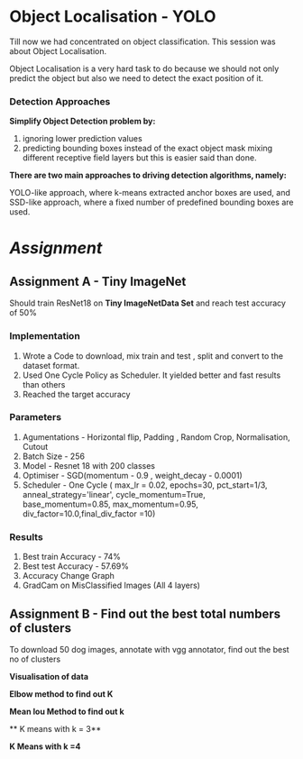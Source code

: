 # Object Localisation - YOLO

Till now we had concentrated on object classification. This session was about Object Localisation.

Object Localisation is a very hard task to do because we should not only predict the object but also we need to detect the exact position of it.

### **Detection Approaches**
**Simplify Object Detection problem by:**

1. ignoring lower prediction values
2. predicting bounding boxes instead of the exact object mask mixing different receptive field layers but this is easier said than done.
 
**There are two main approaches to driving detection algorithms, namely:**

YOLO-like approach, where k-means extracted anchor boxes are used, and
SSD-like approach, where a fixed number of predefined bounding boxes are used.

# *Assignment*

## **Assignment A - Tiny ImageNet**

Should train ResNet18  on **Tiny ImageNetData Set** and reach test accuracy of 50%

### **Implementation**

1. Wrote a Code to download, mix train and test , split and convert to the dataset format.
2. Used One Cycle Policy as Scheduler. It yielded better and fast results than others
3. Reached the target accuracy

### **Parameters**

1. Agumentations - Horizontal flip, Padding , Random Crop, Normalisation, Cutout
2. Batch Size - 256
3. Model - Resnet 18 with 200 classes
4. Optimiser - SGD(momentum - 0.9 , weight_decay - 0.0001)
5. Scheduler - One Cycle (  max_lr = 0.02, epochs=30,  pct_start=1/3, anneal_strategy='linear', cycle_momentum=True, base_momentum=0.85, max_momentum=0.95, div_factor=10.0,final_div_factor =10)

### **Results**

1. Best train Accuracy - 74%
2. Best test Accuracy - 57.69%
4. Accuracy Change Graph
5. GradCam on MisClassified Images (All 4 layers)

## **Assignment B - Find out the best total numbers of clusters**
   
 To download 50 dog images, annotate with vgg annotator, find out the best no of clusters
 
 **Visualisation of data**
 
 **Elbow method to find out K**
 
 **Mean Iou Method to find out k**
 
 ** K means with k = 3**
 
 **K Means with k =4**



